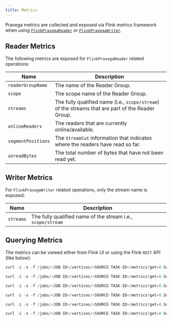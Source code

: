 ```yaml
---
title: Metrics
---
```


<!--
Copyright Pravega Authors.

Licensed under the Apache License, Version 2.0 (the "License");
you may not use this file except in compliance with the License.
You may obtain a copy of the License at

    http://www.apache.org/licenses/LICENSE-2.0

Unless required by applicable law or agreed to in writing, software
distributed under the License is distributed on an "AS IS" BASIS,
WITHOUT WARRANTIES OR CONDITIONS OF ANY KIND, either express or implied.
See the License for the specific language governing permissions and
limitations under the License.
-->

Pravega metrics are collected and exposed via Flink metrics framework when using [`FlinkPravegaReader`](streaming.md#flinkpravegareader) or [`FlinkPravegaWriter`](streaming.md#flinkpravegawriter).

## Reader Metrics

The following metrics are exposed for `FlinkPravegaReader` related operations:

Name                |Description|
|-----------------|-----------------------------------------------------------------------|
|`readerGroupName`|The name of the Reader Group.|
|`scope`|The scope name of the Reader Group.|
|`streams`|The fully qualified name (i.e., `scope/stream`) of the streams that are part of the Reader Group.|
|`onlineReaders`|The readers that are currently online/available.|
|`segmentPositions`|The `StreamCut` information that indicates where the readers have read so far.|
|`unreadBytes`|The total number of bytes that have not been read yet.|

## Writer Metrics

For `FlinkPravegaWriter` related operations, only the stream name is exposed:

Name                |Description|
|-----------------|-----------------------------------------------------------------------|
|`streams`        |The fully qualified name of the stream i.e., `scope/stream`|

## Querying Metrics

The metrics can be viewed either from Flink UI or using the Flink `REST` API (like below):

```java
curl -i -s -f /jobs/<JOB-ID>/vertices/<SOURCE-TASK-ID>/metrics?get=0.Source__<SOURCE-OPERATOR-NAME>.PravegaReader.readerGroup.readerGroupName

curl -i -s -f /jobs/<JOB-ID>/vertices/<SOURCE-TASK-ID>/metrics?get=0.Source__<SOURCE-OPERATOR-NAME>.PravegaReader.readerGroup.scope

curl -i -s -f /jobs/<JOB-ID>/vertices/<SOURCE-TASK-ID>/metrics?get=0.Source__<SOURCE-OPERATOR-NAME>.PravegaReader.readerGroup.streams

curl -i -s -f /jobs/<JOB-ID>/vertices/<SOURCE-TASK-ID>/metrics?get=0.Source__<SOURCE-OPERATOR-NAME>.PravegaReader.readerGroup.onlineReaders

curl -i -s -f /jobs/<JOB-ID>/vertices/<SOURCE-TASK-ID>/metrics?get=0.Source__<SOURCE-OPERATOR-NAME>.PravegaReader.readerGroup.stream.test.segmentPositions

curl -i -s -f /jobs/<JOB-ID>/vertices/<SOURCE-TASK-ID>/metrics?get=0.Source__<SOURCE-OPERATOR-NAME>.PravegaReader.readerGroup.unreadBytes

```

